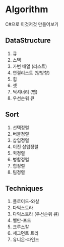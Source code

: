# Algorithm
C#으로 이것저것 만들어보기

## DataStructure
1. 큐
2. 스택
3. 가변 배열 (리스트)
4. 연결리스트 (양방향)
5. 힙
6. 셋
7. 딕셔너리 (맵)
8. 우선순워 큐

## Sort
1. 선택정렬
2. 버블정렬
3. 삽입정렬
4. 이진 삽입정렬
5. 퀵정렬
6. 병합정렬
7. 힙정렬
8. 팀정렬

## Techniques
1. 플로이드-와샬
2. 다익스트라
3. 다익스트라 (우선순위 큐)
4. 벨만-포드
5. 크루스칼
6. 세그먼트 트리
7. 유니온-파인드
